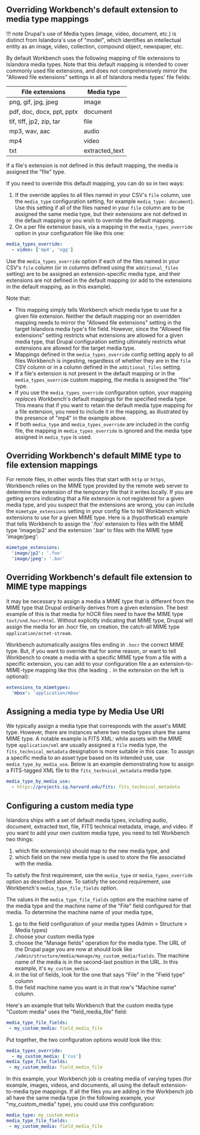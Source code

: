 ## Overriding Workbench's default extension to media type mappings

!!! note
    Drupal's use of Media types (image, video, document, etc.) is distinct from Islandora's use of "model", which identifies an intellectual entity as an image, video, collection, compound object, newspaper, etc.

By default Workbench uses the following mapping of file extensions to Islandora media types. Note that this default mapping is intended to cover commonly used file extensions, and does not comprehensively mirror the "Allowed file extensions" settings in all of Islandora media types' file fields:

| File extensions | Media type |
| --- | --- |
| png, gif, jpg, jpeg | image |
| pdf, doc, docx, ppt, pptx | document |
| tif, tiff, jp2, zip, tar | file |
| mp3, wav, aac | audio |
| mp4 | video |
| txt | extracted_text |

If a file's extension is not defined in this default mapping, the media is assigned the "file" type.

If you need to override this default mapping, you can do so in two ways:

1. If the override applies to all files named in your CSV's `file` column, use the `media_type` configuration setting, for example `media_type: document`). Use this setting if all of the files named in your `file` column are to be assigned the same media type, but their extensions are not defined in the default mapping or you wish to override the default mapping.
1. On a per file extension basis, via a mapping in the `media_types_override` option in your configuration file like this one:

```yaml
media_types_override:
  - video: ['mp4', 'ogg']
```

Use the `media_types_override` option if each of the files named in your CSV's `file` column (or in columns defined using the `additional_files` setting) are to be assigned an extension-specific media type, and their extensions are not defined in the default mapping (or add to the extensions in the default mapping, as in this example).

Note that:

* This mapping simply tells Workbench which media type to use for a given file extension. Neither the default mapping nor an overridden mapping needs to mirror the "Allowed file extensions" setting in the target Islandora media type's file field. However, since the "Allowed file extensions" setting restricts what extensions are allowed for a given media type, that Drupal configuration setting ultimately restricts what extensions are allowed for the target media type.
* Mappings defined in the `media_types_override` config setting apply to all files Workbench is ingesting, regardless of whether they are in the `file` CSV column or in a column defined in the `additional_files` setting.
* If a file's extension is not present in the default mapping or in the `media_types_override` custom mapping, the media is assigned the "file" type.
* If you use the `media_types_override` configuration option, your mapping *replaces* Workbench's default mappings for the specified media type. This means that if you want to retain the default media type mapping for a file extension, you need to include it in the mapping, as illustrated by the presence of "mp4" in the example above.
* If both `media_type` and `media_types_override` are included in the config file, the mapping in `media_types_override` is ignored and the media type assigned in `media_type` is used.

## Overriding Workbench's default MIME type to file extension mappings

For remote files, in other words files that start with `http` or `https`, Workbench relies on the MIME type provided by the remote web server to determine the extension of the temporary file that it writes locally. If you are getting errors indicating that a file extension is not registered for a given media type, and you suspect that the extensions are wrong, you can include the `mimetype_extensions` setting in your config file to tell Workbench which extensions to use for a given MIME type. Here is a (hypothetical) example that tells Workbench to assign the '.foo' extension to files with the MIME type 'image/jp2' and the extension '.bar' to files with the MIME type 'image/jpeg':

```yaml
mimetype_extensions:
  'image/jp2': '.foo'
  'image/jpeg': '.bar'
```

## Overriding Workbench's default file extension to MIME type mappings

It may be necessary to assign a media a MIME type that is different from the MIME type that Drupal ordinarily derives from a given extension. The best example of this is that media for hOCR files need to have the MIME type `text/vnd.hocr+html`. Without explicitly indicating that MIME type, Drupal will assign the media for an .hocr file, on creation, the catch-all MIME type `application/octet-stream`.

Workbench automatically assigns files ending in `.hocr` the correct MIME type. But, if you want to override that for some reason, or want to tell Workbench to create a media with a specific MIME type from a file with a specific extension, you can add to your configuration file a an extension-to-MIME-type mapping like this (the leading `.` in the extension on the left is optional):

```yaml
extensions_to_mimetypes:
  'mbox': 'application/mbox'
```

## Assigning a media type by Media Use URI

We typically assign a media type that corresponds with the asset's MIME type. However, there are instances where two media types share the same MIME type. A notable example is FITS XML: while assets with the MIME type `application/xml` are usually assigned a `file` media type, the `fits_technical_metadata` designation is more suitable in this case. To assign a specific media to an asset type based on its intended use, use `media_type_by_media_use`. Below is an example demonstrating how to assign a FITS-tagged XML file to the `fits_technical_metadata` media type.

```yaml
media_type_by_media_use:
  - https://projects.iq.harvard.edu/fits: fits_technical_metadata
```

## Configuring a custom media type

Islandora ships with a set of default media types, including audio, document, extracted text, file, FITS technical metadata, image, and video. If you want to add your own custom media type, you need to tell Workbench two things:

1. which file extension(s) should map to the new media type, and
1. which field on the new media type is used to store the file associated with the media.

To satisfy the first requirement, use the `media_type` or `media_types_override` option as described above. To satisfy the second requirement, use Workbench's `media_type_file_fields` option.

The values in the `media_type_file_fields` option are the machine name of the media type and the machine name of the "File" field configured for that media. To determine the machine name of your media type,

1. go to the field configuration of your media types (Admin > Structure > Media types)
1. choose your custom media type
1. choose the "Manage fields" operation for the media type. The URL of the Drupal page you are now at should look like `/admin/structure/media/manage/my_custom_media/fields`. The machine name of the media is in the second-last position in the URL. In this example, it's `my_custom_media`.
1. in the list of fields, look for the one that says "File" in the "Field type" column
1. the field machine name you want is in that row's "Machine name" column.

Here's an example that tells Workbench that the custom media type "Custom media" uses the "field_media_file" field:

```yaml
media_type_file_fields:
 - my_custom_media: field_media_file
```

Put together, the two configuration options would look like this:

```yaml
media_types_override:
  - my_custom_media: ['cus']
media_type_file_fields:
 - my_custom_media: field_media_file
```

In this example, your Workbench job is creating media of varying types (for example, images, videos, and documents, all using the default extension-to-media type mappings. If all the files you are adding in the Workbench job all have the same media type (in the following example, your "my_custom_media" type), you could use this configuration:

```yaml
media_type: my_custom_media
media_type_file_fields:
 - my_custom_media: field_media_file
```

